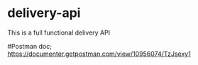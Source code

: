 # delivery-api
This is a full functional delivery API


#Postman doc; https://documenter.getpostman.com/view/10956074/TzJsexy1
